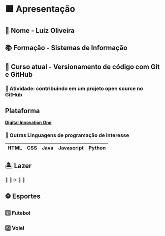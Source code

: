 # 🟧 Apresentação

## 🔵 Nome - Luiz Oliveira
## 📚 Formação - Sistemas de Informação

## 📗 Curso atual -  Versionamento de código com Git e GitHub
### 📖 Atividade: contribuindo em um projeto open source no GitHub

## Plataforma 
[**Digital Innovation One**](https://www.dio.me)

### 📜 Outras Linguagens de programação de interesse
| HTML |CSS | Java | Javascript | Python | 
| --- | --- | --- | ---------- | ------ |

## 🏝 Lazer

🎷  🎥  ✈  🛶 🍨

## ⚽ Esportes

### 1️⃣ Futebol
### 2️⃣ Volei
